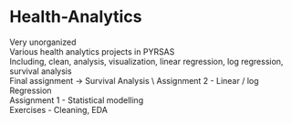 # Health-Analytics
Very unorganized \
Various health analytics projects in PYRSAS \
Including, clean, analysis, visualization, linear regression, log regression, survival analysis \
Final assignment -> Survival Analysis \ 
Assignment 2 - Linear / log Regression \
Assignment 1 - Statistical modelling \
Exercises - Cleaning, EDA
